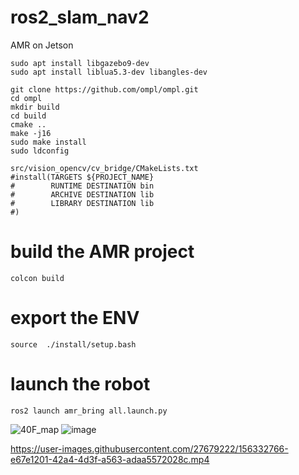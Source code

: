 

# ros2_slam_nav2
AMR on Jetson 

```
sudo apt install libgazebo9-dev
sudo apt install liblua5.3-dev libangles-dev

```

```
git clone https://github.com/ompl/ompl.git
cd ompl
mkdir build 
cd build 
cmake ..
make -j16
sudo make install 
sudo ldconfig
```

```
src/vision_opencv/cv_bridge/CMakeLists.txt
#install(TARGETS ${PROJECT_NAME}
#        RUNTIME DESTINATION bin
#        ARCHIVE DESTINATION lib
#        LIBRARY DESTINATION lib
#)
```
# build the AMR project
```
colcon build
```

# export the ENV
```
source  ./install/setup.bash
```

# launch the robot

```
ros2 launch amr_bring all.launch.py
```
![40F_map](https://user-images.githubusercontent.com/27679222/156326564-d1ab850e-9176-4f82-98bf-b30a924a4a9f.jpg)
![image](https://user-images.githubusercontent.com/27679222/156338672-031a6b97-e050-4d34-acde-920506032943.png)



https://user-images.githubusercontent.com/27679222/156332766-e67e1201-42a4-4d3f-a563-adaa5572028c.mp4

